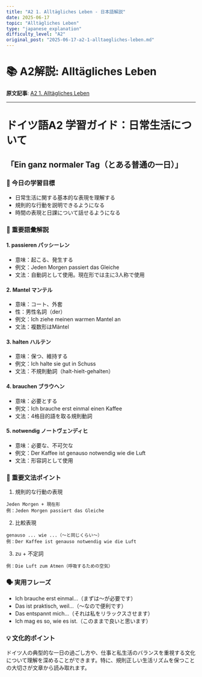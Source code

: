 ```yaml
---
title: "A2 1. Alltägliches Leben - 日本語解説"
date: 2025-06-17
topic: "Alltägliches Leben"
type: "japanese_explanation"
difficulty_level: "A2"
original_post: "2025-06-17-a2-1-alltaegliches-leben.md"
---
```


# 📚 A2解説: Alltägliches Leben

**原文記事**: [A2 1. Alltägliches Leben](../2025-06-17-a2-1-alltaegliches-leben.html)

---

# ドイツ語A2 学習ガイド：日常生活について
## 「Ein ganz normaler Tag（とある普通の一日）」

### 🎯 今日の学習目標
- 日常生活に関する基本的な表現を理解する
- 規則的な行動を説明できるようになる
- 時間の表現と日課について話せるようになる

### 📖 重要語彙解説

#### 1. passieren パッシーレン
- 意味：起こる、発生する
- 例文：Jeden Morgen passiert das Gleiche
- 文法：自動詞として使用。現在形では主に3人称で使用

#### 2. Mantel マンテル
- 意味：コート、外套
- 性：男性名詞（der）
- 例文：Ich ziehe meinen warmen Mantel an
- 文法：複数形はMäntel

#### 3. halten ハルテン
- 意味：保つ、維持する
- 例文：Ich halte sie gut in Schuss
- 文法：不規則動詞（halt-hielt-gehalten）

#### 4. brauchen ブラウヘン
- 意味：必要とする
- 例文：Ich brauche erst einmal einen Kaffee
- 文法：4格目的語を取る規則動詞

#### 5. notwendig ノートヴェンディヒ
- 意味：必要な、不可欠な
- 例文：Der Kaffee ist genauso notwendig wie die Luft
- 文法：形容詞として使用

### 📝 重要文法ポイント
1. 規則的な行動の表現
```
Jeden Morgen + 現在形
例：Jeden Morgen passiert das Gleiche
```

2. 比較表現
```
genauso ... wie ...（〜と同じくらい〜）
例：Der Kaffee ist genauso notwendig wie die Luft
```

3. zu + 不定詞
```
例：Die Luft zum Atmen（呼吸するための空気）
```

### 🗣️ 実用フレーズ
- Ich brauche erst einmal...（まずは〜が必要です）
- Das ist praktisch, weil...（〜なので便利です）
- Das entspannt mich...（それは私をリラックスさせます）
- Ich mag es so, wie es ist.（このままで良いと思います）

### 💡 文化的ポイント
ドイツ人の典型的な一日の過ごし方や、仕事と私生活のバランスを重視する文化について理解を深めることができます。特に、規則正しい生活リズムを保つことの大切さが文章から読み取れます。
